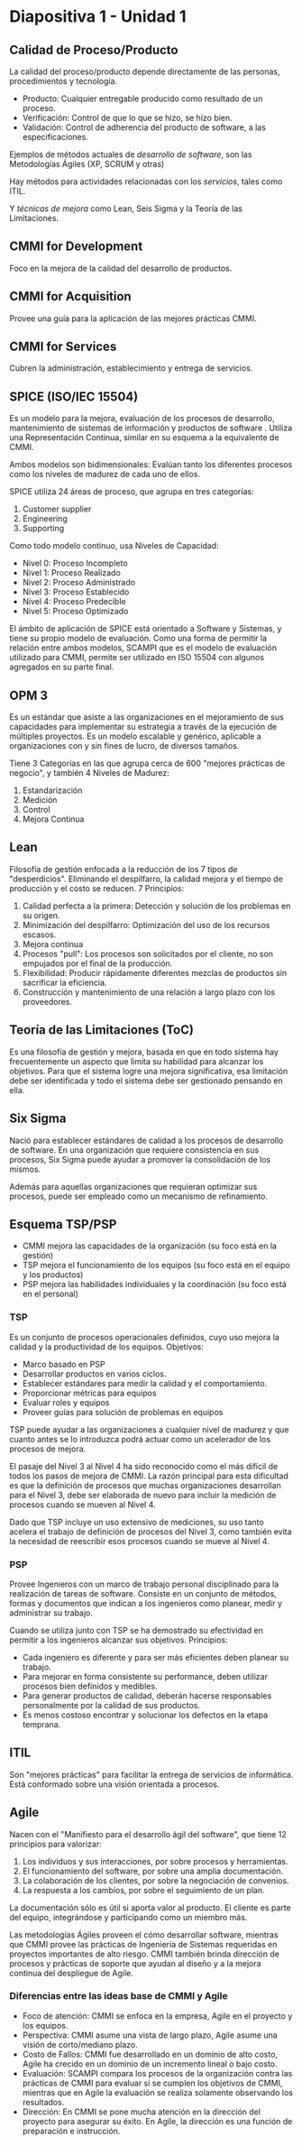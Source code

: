 # Diapositiva 1 - Unidad 1

## Calidad de Proceso/Producto

La calidad del proceso/producto depende directamente de las personas, procedimientos y tecnología.

- Producto: Cualquier entregable producido como resultado de un proceso.
- Verificación: Control de que lo que se hizo, se hizo bien.
- Validación: Control de adherencia del producto de software, a las especificaciones.

Ejemplos de métodos actuales de _desarrollo de software_, son las Metodologías Ágiles (XP, SCRUM y otras)

Hay métodos para actividades relacionadas con los _servicios_, tales como ITIL.

Y _técnicas de mejora_ como Lean, Seis Sigma y la Teoría de las Limitaciones.

## CMMI for Development

Foco en la mejora de la calidad del desarrollo de productos.

## CMMI for Acquisition

Provee una guía para la aplicación de las mejores prácticas CMMI.

## CMMI for Services

Cubren la administración, establecimiento y entrega de servicios.

## SPICE (ISO/IEC 15504)

Es un modelo para la mejora, evaluación de los procesos de desarrollo, mantenimiento de sistemas de información y productos de software . Utiliza una Representación Continua, similar en su esquema a la equivalente de CMMI.

Ambos modelos son bidimensionales: Evalúan tanto los diferentes procesos como los niveles de madurez de cada uno de ellos.

SPICE utiliza 24 áreas de proceso, que agrupa en tres categorías:

1. Customer supplier
2. Engineering
3. Supporting

Como todo modelo continuo, usa Niveles de Capacidad:

- Nivel 0: Proceso Incompleto
- Nivel 1: Proceso Realizado
- Nivel 2: Proceso Administrado
- Nivel 3: Proceso Establecido
- Nivel 4: Proceso Predecible
- Nivel 5: Proceso Optimizado

El ámbito de aplicación de SPICE está orientado a Software y Sistemas, y tiene su propio modelo de evaluación. Como una forma de permitir la relación entre ambos modelos, SCAMPI que es el modelo de evaluación utilizado para CMMI, permite ser utilizado en ISO 15504 con algunos agregados en su parte final.

## OPM 3

Es un estándar que asiste a las organizaciones en el mejoramiento de sus capacidades para implementar su estrategia a través de la ejecución de múltiples proyectos. Es un modelo escalable y genérico, aplicable a organizaciones con y sin fines de lucro, de diversos tamaños.

Tiene 3 Categorías en las que agrupa cerca de 600 "mejores prácticas de negocio", y también 4 Niveles de Madurez:

1. Estandarización
2. Medición
3. Control
4. Mejora Continua

## Lean

Filosofía de gestión enfocada a la reducción de los 7 tipos de "desperdicios". Eliminando el despilfarro, la calidad mejora y el tiempo de producción y el costo se reducen. 7 Principios:

1. Calidad perfecta a la primera: Detección y solución de los problemas en su origen.
2. Minimización del despilfarro: Optimización del uso de los recursos escasos.
3. Mejora continua
4. Procesos "pull": Los procesos son solicitados por el cliente, no son empujados por el final de la producción.
5. Flexibilidad: Producir rápidamente diferentes mezclas de productos sin sacrificar la eficiencia.
6. Construcción y mantenimiento de una relación a largo plazo con los proveedores.

## Teoría de las Limitaciones (ToC)

Es una filosofía de gestión y mejora, basada en que en todo sistema hay frecuentemente un aspecto que limita su habilidad para alcanzar los objetivos. Para que el sistema logre una mejora significativa, esa limitación debe ser identificada y todo el sistema debe ser gestionado pensando en ella.

## Six Sigma

Nació para establecer estándares de calidad a los procesos de desarrollo de software. En una organización que requiere consistencia en sus procesos, Six Sigma puede ayudar a promover la consolidación de los mismos.

Además para aquellas organizaciones que requieran optimizar sus procesos, puede ser empleado como un mecanismo de refinamiento.

## Esquema TSP/PSP

- CMMI mejora las capacidades de la organización (su foco está en la gestión)
- TSP mejora el funcionamiento de los equipos (su foco está en el equipo y los productos)
- PSP mejora las habilidades individuales y la coordinación (su foco está en el personal)

### TSP

Es un conjunto de procesos operacionales definidos, cuyo uso mejora la calidad y la productividad de los equipos. Objetivos:

- Marco basado en PSP
- Desarrollar productos en varios ciclos.
- Establecer estándares para medir la calidad y el comportamiento.
- Proporcionar métricas para equipos
- Evaluar roles y equipos
- Proveer guías para solución de problemas en equipos

TSP puede ayudar a las organizaciones a cualquier nivel de madurez y que cuanto antes se lo introduzca podrá actuar como un acelerador de los procesos de mejora.

El pasaje del Nivel 3 al Nivel 4 ha sido reconocido como el más difícil de todos los pasos de mejora de CMMI. La razón principal para esta dificultad es que la definición de procesos que muchas organizaciones desarrollan para el Nivel 3, debe ser elaborada de nuevo para incluir la medición de procesos cuando se mueven al Nivel 4.

Dado que TSP incluye un uso extensivo de mediciones, su uso tanto acelera el trabajo de definición de procesos del Nivel 3, como también evita la necesidad de reescribir esos procesos cuando se mueve al Nivel 4.

### PSP

Provee Ingenieros con un marco de trabajo personal disciplinado para la realización de tareas de software. Consiste en un conjunto de métodos, formas y documentos que indican a los ingenieros como planear, medir y administrar su trabajo.

Cuando se utiliza junto con TSP se ha demostrado su efectividad en permitir a los ingenieros alcanzar sus objetivos. Principios:

- Cada ingeniero es diferente y para ser más eficientes deben planear su trabajo.
- Para mejorar en forma consistente su performance, deben utilizar procesos bien definidos y medibles.
- Para generar productos de calidad, deberán hacerse responsables personalmente por la calidad de sus productos.
- Es menos costoso encontrar y solucionar los defectos en la etapa temprana.

## ITIL

Son "mejores prácticas" para facilitar la entrega de servicios de informática. Está conformado sobre una visión orientada a procesos.

## Agile

Nacen con el "Manifiesto para el desarrollo ágil del software", que tiene 12 principios para valorizar:

1. Los individuos y sus interacciones, por sobre procesos y herramientas.
2. El funcionamiento del software, por sobre una amplia documentación.
3. La colaboración de los clientes, por sobre la negociación de convenios.
4. La respuesta a los cambios, por sobre el seguimiento de un plan.

La documentación sólo es útil si aporta valor al producto. El cliente es parte del equipo, integrándose y participando como un miembro más.

Las metodologías Ágiles proveen el cómo desarrollar software, mientras que CMMI provee las prácticas de Ingeniería de Sistemas requeridas en proyectos importantes de alto riesgo. CMMI también brinda dirección de procesos y prácticas de soporte que ayudan al diseño y a la mejora continua del despliegue de Agile.

### Diferencias entre las ideas base de CMMI y Agile

- Foco de atención: CMMI se enfoca en la empresa, Agile en el proyecto y los equipos.
- Perspectiva: CMMI asume una vista de largo plazo, Agile asume una visión de corto/mediano plazo.
- Costo de Fallos: CMMI fue desarrollado en un dominio de alto costo, Agile ha crecido en un dominio de un incremento lineal o bajo costo.
- Evaluación: SCAMPI compara los procesos de la organización contra las prácticas de CMMI para evaluar si se cumplen los objetivos de CMMI, mientras que en Agile la evaluación se realiza solamente observando los resultados.
- Dirección: En CMMI se pone mucha atención en la dirección del proyecto para asegurar su éxito. En Agile, la dirección es una función de preparación e instrucción.
